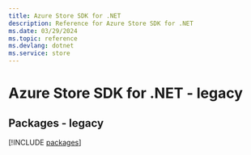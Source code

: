 ```yaml
---
title: Azure Store SDK for .NET
description: Reference for Azure Store SDK for .NET
ms.date: 03/29/2024
ms.topic: reference
ms.devlang: dotnet
ms.service: store
---
```

# Azure Store SDK for .NET - legacy
## Packages - legacy
[!INCLUDE [packages](store-index.md)]